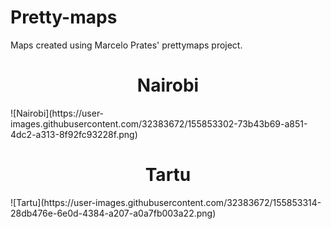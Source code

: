 # Pretty-maps
Maps created using Marcelo Prates' prettymaps project.

<h1 align="center">Nairobi</h1>
![Nairobi](https://user-images.githubusercontent.com/32383672/155853302-73b43b69-a851-4dc2-a313-8f92fc93228f.png)


<h1 align="center">Tartu</h1>
![Tartu](https://user-images.githubusercontent.com/32383672/155853314-28db476e-6e0d-4384-a207-a0a7fb003a22.png)

